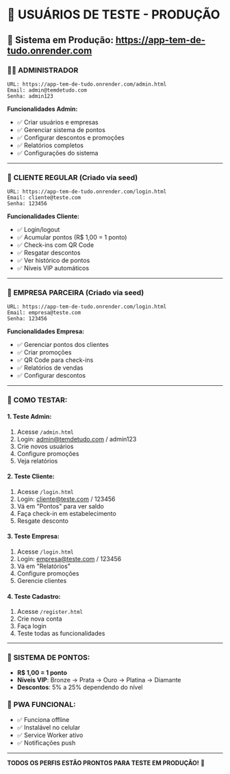 # 👥 USUÁRIOS DE TESTE - PRODUÇÃO

## 🚀 Sistema em Produção: https://app-tem-de-tudo.onrender.com

### 👨‍💼 **ADMINISTRADOR**
```
URL: https://app-tem-de-tudo.onrender.com/admin.html
Email: admin@temdetudo.com
Senha: admin123
```

**Funcionalidades Admin:**
- ✅ Criar usuários e empresas
- ✅ Gerenciar sistema de pontos
- ✅ Configurar descontos e promoções
- ✅ Relatórios completos
- ✅ Configurações do sistema

---

### 👤 **CLIENTE REGULAR** (Criado via seed)
```
URL: https://app-tem-de-tudo.onrender.com/login.html
Email: cliente@teste.com
Senha: 123456
```

**Funcionalidades Cliente:**
- ✅ Login/logout
- ✅ Acumular pontos (R$ 1,00 = 1 ponto)
- ✅ Check-ins com QR Code
- ✅ Resgatar descontos
- ✅ Ver histórico de pontos
- ✅ Níveis VIP automáticos

---

### 🏢 **EMPRESA PARCEIRA** (Criado via seed)
```
URL: https://app-tem-de-tudo.onrender.com/login.html
Email: empresa@teste.com
Senha: 123456
```

**Funcionalidades Empresa:**
- ✅ Gerenciar pontos dos clientes
- ✅ Criar promoções
- ✅ QR Code para check-ins
- ✅ Relatórios de vendas
- ✅ Configurar descontos

---

### 🧪 **COMO TESTAR:**

#### **1. Teste Admin:**
1. Acesse `/admin.html`
2. Login: admin@temdetudo.com / admin123
3. Crie novos usuários
4. Configure promoções
5. Veja relatórios

#### **2. Teste Cliente:**
1. Acesse `/login.html`
2. Login: cliente@teste.com / 123456
3. Vá em "Pontos" para ver saldo
4. Faça check-in em estabelecimento
5. Resgate desconto

#### **3. Teste Empresa:**
1. Acesse `/login.html`
2. Login: empresa@teste.com / 123456
3. Vá em "Relatórios"
4. Configure promoções
5. Gerencie clientes

#### **4. Teste Cadastro:**
1. Acesse `/register.html`
2. Crie nova conta
3. Faça login
4. Teste todas as funcionalidades

---

### 🎯 **SISTEMA DE PONTOS:**
- **R$ 1,00 = 1 ponto**
- **Níveis VIP**: Bronze → Prata → Ouro → Platina → Diamante
- **Descontos**: 5% a 25% dependendo do nível

### 📱 **PWA FUNCIONAL:**
- ✅ Funciona offline
- ✅ Instalável no celular
- ✅ Service Worker ativo
- ✅ Notificações push

---

**TODOS OS PERFIS ESTÃO PRONTOS PARA TESTE EM PRODUÇÃO!** 🚀